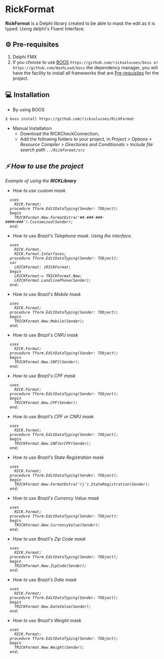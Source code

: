 [0]: https://github.com/ricksolucoes/boss "Site do BOOS"

# RickFormat

**RickFormat**  is a Delphi library created to be able to mask the edit as it is typed. Using delphi's Fluent Interface.

## ⚙️ Pre-requisites

1. Delphi FMX
2. If you choose to use [BOOS][0] ```https://github.com/ricksolucoes/boss or https://github.com/HashLoad/boss```  the dependency manager, you will have the facility to install all frameworks that are [Pre-requisites](#pre-requisites) for the project.

## 💻 Installation

- By using BOOS
```shell
$ boss install https://github.com/ricksolucoes/RickFormat
```
- Manual Installation
  - Download the RICKCheckConnection;
  - Add the following folders to your project, in <em>Project &gt; Options &gt; Resource Compiler &gt; Directories and Conditionals &gt; Include file search path ``` ../RickFormat/src ```

 ## ⚡️ How to use the project

  Example of using the **RICKLibrary**

- How to use custom mask

```delphi  
  uses
    RICK.Format;
  procedure Tform.EditDataTyping(Sender: TObject);
  begin
    TRICKFormat.New.FormatExtra('##.###-###-####>###').Customized(Sender);
  end;
```

- How to use Brazil's Telephone mask. Using the interface.

```delphi  
  uses
    RICK.Format,
    RICK.Format.Interfaces;
  procedure Tform.EditDataTyping(Sender: TObject);
  var
    LRICKFormat: iRICKFormat;
  begin
    LRICKFormat:= TRICKFormat.New;
    LRICKFormat.LandlinePhone(Sender);
  end;
```
  
- How to use Brazil's Mobile mask

```delphi  
  uses
    RICK.Format;
  procedure Tform.EditDataTyping(Sender: TObject);
  begin
    TRICKFormat.New.Mobile(Sender);
  end;
```
  
- How to use Brazil's CNPJ mask

```delphi  
  uses
    RICK.Format;
  procedure Tform.EditDataTyping(Sender: TObject);
  begin
    TRICKFormat.New.CNPJ(Sender);
  end;
```
- How to use Brazil's CPF mask

```delphi  
  uses
    RICK.Format;
  procedure Tform.EditDataTyping(Sender: TObject);
  begin
    TRICKFormat.New.CPF(Sender);
  end;
```
  
- How to use Brazil's CPF or CNPJ mask

```delphi  
  uses
    RICK.Format;
  procedure Tform.EditDataTyping(Sender: TObject);
  begin
    TRICKFormat.New.CNPJorCPF(Sender);
  end;
```
  
- How to use Brazil's State Registration mask

```delphi  
  uses
    RICK.Format;
  procedure Tform.EditDataTyping(Sender: TObject);
  begin
    TRICKFormat.New.FormatExtra('rj').StateRegistration(Sender);
  end;
```
  
- How to use Brazil's Currency Value mask

```delphi  
  uses
    RICK.Format;
  procedure Tform.EditDataTyping(Sender: TObject);
  begin
    TRICKFormat.New.CurrencyValue(Sender);
  end;
```

- How to use Brazil's Zip Code mask

```delphi  
  uses
    RICK.Format;
  procedure Tform.EditDataTyping(Sender: TObject);
  begin
    TRICKFormat.New.ZipCode(Sender);
  end;
```

- How to use Brazil's Date mask

```delphi  
  uses
    RICK.Format;
  procedure Tform.EditDataTyping(Sender: TObject);
  begin
    TRICKFormat.New.DateValue(Sender);
  end;
```
  
- How to use Brazil's Weight mask

```delphi  
  uses
    RICK.Format;
  procedure Tform.EditDataTyping(Sender: TObject);
  begin
    TRICKFormat.New.Weight(Sender);
  end;
```
